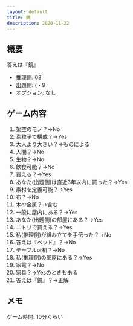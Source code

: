 ```yaml
---
layout: default
title: 鏡
description: 2020-11-22
---
```


## 概要

答えは『鏡』

- 推理側: 03
- 出題側: (・9
- オプション: なし

## ゲーム内容

1. 架空のモノ？→No
2. 素粒子で構成？→Yes
3. 大人より大きい？→ものによる
4. 人間？→No
5. 生物？→No
6. 飲食可能？→No
7. 買える？→Yes
8. あなた(出題側)は直近3年以内に買った？→Yes
9. 素材を定義可能？→Yes
10. 布？→No
11. 木or金属？→含む
12. 一般に屋内にある？→Yes
13. あなた(出題側)の部屋にある？→Yes
14. ニトリで買える？→Yes
15. 私(推理側)が組み立てを手伝った？→No
16. 答えは『ベッド』？→No
17. テーブルor机？→No
18. 私(推理側)の部屋にある？→Yes
19. 家電？→No
20. 家具？→Yesのときもある
21. 答えは『鏡』？→正解

## メモ

ゲーム時間: 10分くらい
